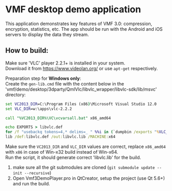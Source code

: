 # VMF desktop demo application

This application demonstrates key features of VMF 3.0: compression, encryption, statistics, etc.
The app should be run with the Android and iOS servers to display the data they stream.

## How to build:

Make sure 'VLC' player 2.2.1+ is installed in your system.<br>
Download it from https://www.videolan.org/ or use `apt-get` respectively.

Preparation step for **Windows only**:<br>
Create the `gen-lib.cmd` file with the content below in the 'vmf/demo/desktop/3dparty/QmlVlc/libvlc_wrapper/libvlc-sdk/lib/msvc' directory:
```cmd
set VC2013_DIR=C:\Program Files (x86)\Microsoft Visual Studio 12.0
set VLC_DIR=w:\apps\vlc-2.2.2

call "%VC2013_DIR%\VC\vcvarsall.bat" x86_amd64

echo EXPORTS > libvlc.def
for /f "usebackq tokens=4,* delims=_ " %%i in (`dumpbin /exports "%VLC_DIR%\libvlc.dll"`) do if %%i==libvlc echo %%i_%%j >> libvlc.def
lib /def:libvlc.def /out:libvlc.lib /MACHINE:x64
```
Make sure the `VC2013_DIR` and `VLC_DIR` values are correct, replace `x86_amd64` with `x86` in case of Win-x32 build instead of Win-x64.<br>
Run the script, it should generate correct 'libvlc.lib' for the build.

1. make sure all the git submodules are cloned (`git submodule update --init --recursive`)
2. Open Vmf3DemoPlayer.pro in QtCreator, setup the project (use Qt 5.6+) and run the build.
